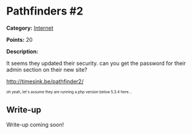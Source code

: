 # Pathfinders #2
**Category:** [Internet](../README.md)

**Points:** 20

**Description:**

It seems they updated their security. can you get the password for their admin section on their new site?

http://timesink.be/pathfinder2/

<sub><sup>oh yeah, let's assume they are running a php version below 5.3.4 here...</sup></sub>

## Write-up
Write-up coming soon!